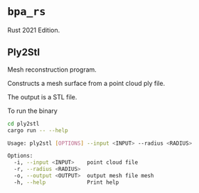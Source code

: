 # `bpa_rs`

Rust 2021 Edition.

## Ply2Stl

Mesh reconstruction program.

Constructs a mesh surface from a point cloud ply file.

The output is a STL file.

To run the binary

```bash
cd ply2stl
cargo run -- --help
```

```bash
Usage: ply2stl [OPTIONS] --input <INPUT> --radius <RADIUS>

Options:
  -i, --input <INPUT>    point cloud file
  -r, --radius <RADIUS>
  -o, --output <OUTPUT>  output mesh file mesh
  -h, --help             Print help
```

